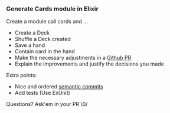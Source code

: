 ### Generate Cards module in Elixir

Create a module call cards and ...

- Create a Deck
- Shuffle a Deck created 
- Save a hand
- Contain card in the hand
- Make the necessary adjustments in a [Github PR](https://github.com/ecaresoft/ecs-tests/blob/master/doc/PRs.md)
- Explain the improvements and justify the decisions you made

Extra points:

- Nice and ordered [semantic commits](https://github.com/ecaresoft/ecs-tests/blob/master/doc/commits.md)
- Add tests (Use ExUnit)

Questions? Ask'em in your PR \0/